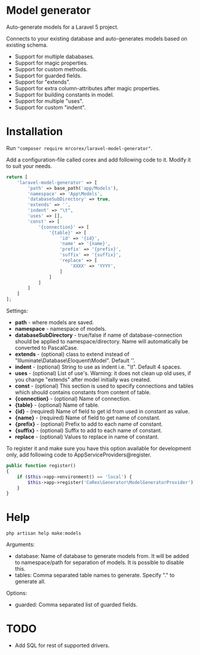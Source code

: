 # Model generator
Auto-generate models for a Laravel 5 project.

Connects to your existing database and auto-generates models based on existing schema.
 - Support for multiple dababases.
 - Support for magic properties.
 - Support for custom methods.
 - Support for guarded fields.
 - Support for "extends".
 - Support for extra column-attributes after magic properties.
 - Support for building constants in model.
 - Support for multiple "uses".
 - Support for custom "indent".

# Installation
Run ```"composer require mrcorex/laravel-model-generator"```.

Add a configuration-file called corex and add following code to it. Modify it to suit your needs.
```php
return [
    'laravel-model-generator' => [
        'path' => base_path('app/Models'),
        'namespace' => 'App\Models',
        'databaseSubDirectory' => true,
        'extends' => '',
        'indent' => "\t",
        'uses' => [],
        'const' => [
            '{connection}' => [
                '{table}' => [
                    'id' => '{id}',
                    'name' => '{name}',
                    'prefix' => '{prefix}',
                    'suffix' => '{suffix}',
                    'replace' => [
                        'XXXX' => 'YYYY',
                    ]
                ]
            ]
        ]
    ]
];
```

Settings:
 - **path** - where models are saved.
 - **namespace** - namespace of models.
 - **databaseSubDirectory** - true/false if name of database-connection should be applied to namespace/directory. Name will automatically be converted to PascalCase.
 - **extends** - (optional) class to extend instead of "Illuminate\Database\Eloquent\Model". Default ''.
 - **indent** - (optional) String to use as indent i.e. "\t". Default 4 spaces.
 - **uses** - (optional) List of use's. Warning: it does not clean up old uses, if you change "extends" after model initially was created.
 - **const** - (optional) This section is used to specify connections and tables which should contains constants from content of table.
 - **{connection}** - (optional) Name of connection.
 - **{table}** - (optional) Name of table.
 - **{id}** - (required) Name of field to get id from used in constant as value.
 - **{name}** - (required) Name of field to get name of constant.
 - **{prefix}** - (optional) Prefix to add to each name of constant.
 - **{suffix}** - (optional) Suffix to add to each name of constant.
 - **replace** - (optional) Values to replace in name of constant.

To register it and make sure you have this option available for development only, add following code to AppServiceProviders@register.
```php
public function register()
{
    if ($this->app->environment() == 'local') {
        $this->app->register('CoRex\Generator\ModelGeneratorProvider');
    }
}
```

# Help
```php artisan help make:models```

Arguments:
 - database: Name of database to generate models from. It will be added to namespace/path for separation of models. It is possible to disable this.
 - tables: Comma separated table names to generate. Specify "." to generate all.

Options:
 - guarded: Comma separated list of guarded fields.

# TODO
 - Add SQL for rest of supported drivers.
